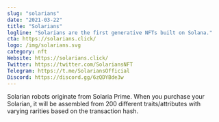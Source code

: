 ```yaml
---
slug: "solarians"
date: "2021-03-22"
title: "Solarians"
logline: "Solarians are the first generative NFTs built on Solana."
cta: https://solarians.click/
logo: /img/solarians.svg
category: nft
Website: https://solarians.click/
Twitter: https://twitter.com/SolariansNFT
Telegram: https://t.me/SolariansOfficial
Discord: https://discord.gg/6zQDYBde3w
---
```


Solarian robots originate from Solaria Prime. When you purchase your Solarian, it will be assembled from 200 different traits/attributes with varying rarities based on the transaction hash.

